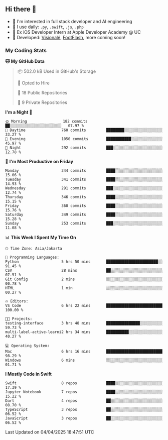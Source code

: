 ## Hi there 👋

- 🤖 I'm interested in full stack developer and AI engineering
- 🌱 I use daily: `.py`, `.swift`, `.js`, `.php`
- 🍎 Ex iOS Developer Intern at Apple Developer Academy @ UC
- 🔨 Developed: [Visionalé](https://apps.apple.com/id/app/visional%C3%A9/id6737191146), [FootFlash](https://apps.apple.com/id/app/footflash/id6550905078), more coming soon!

### My Coding Stats

<!--START_SECTION:waka-->
**🐱 My GitHub Data** 

> 📦 502.0 kB Used in GitHub's Storage 
 > 
> 💼 Opted to Hire
 > 
> 📜 18 Public Repositories 
 > 
> 🔑 9 Private Repositories 
 > 
**I'm a Night 🦉** 

```text
🌞 Morning                182 commits         ██░░░░░░░░░░░░░░░░░░░░░░░   07.97 % 
🌆 Daytime                760 commits         ████████░░░░░░░░░░░░░░░░░   33.27 % 
🌃 Evening                1050 commits        ███████████░░░░░░░░░░░░░░   45.97 % 
🌙 Night                  292 commits         ███░░░░░░░░░░░░░░░░░░░░░░   12.78 % 
```
📅 **I'm Most Productive on Friday** 

```text
Monday                   344 commits         ████░░░░░░░░░░░░░░░░░░░░░   15.06 % 
Tuesday                  341 commits         ████░░░░░░░░░░░░░░░░░░░░░   14.93 % 
Wednesday                291 commits         ███░░░░░░░░░░░░░░░░░░░░░░   12.74 % 
Thursday                 346 commits         ████░░░░░░░░░░░░░░░░░░░░░   15.15 % 
Friday                   360 commits         ████░░░░░░░░░░░░░░░░░░░░░   15.76 % 
Saturday                 349 commits         ████░░░░░░░░░░░░░░░░░░░░░   15.28 % 
Sunday                   253 commits         ███░░░░░░░░░░░░░░░░░░░░░░   11.08 % 
```


📊 **This Week I Spent My Time On** 

```text
🕑︎ Time Zone: Asia/Jakarta

💬 Programming Languages: 
Python                   5 hrs 50 mins       ███████████████████████░░   91.45 % 
CSV                      28 mins             ██░░░░░░░░░░░░░░░░░░░░░░░   07.51 % 
Git Config               2 mins              ░░░░░░░░░░░░░░░░░░░░░░░░░   00.78 % 
HTML                     1 min               ░░░░░░░░░░░░░░░░░░░░░░░░░   00.27 % 

🔥 Editors: 
VS Code                  6 hrs 22 mins       █████████████████████████   100.00 % 

🐱‍💻 Projects: 
testing-interface        3 hrs 48 mins       ███████████████░░░░░░░░░░   59.73 % 
multi-label-active-learni2 hrs 34 mins       ██████████░░░░░░░░░░░░░░░   40.27 % 

💻 Operating System: 
Mac                      6 hrs 16 mins       █████████████████████████   98.29 % 
Windows                  6 mins              ░░░░░░░░░░░░░░░░░░░░░░░░░   01.71 % 
```

**I Mostly Code in Swift** 

```text
Swift                    8 repos             ████░░░░░░░░░░░░░░░░░░░░░   17.39 % 
Jupyter Notebook         7 repos             ████░░░░░░░░░░░░░░░░░░░░░   15.22 % 
Dart                     4 repos             ██░░░░░░░░░░░░░░░░░░░░░░░   08.70 % 
TypeScript               3 repos             ██░░░░░░░░░░░░░░░░░░░░░░░   06.52 % 
JavaScript               3 repos             ██░░░░░░░░░░░░░░░░░░░░░░░   06.52 % 
```




 Last Updated on 04/04/2025 18:47:51 UTC
<!--END_SECTION:waka-->

<!--
**nico-samuelson/nico-samuelson** is a ✨ _special_ ✨ repository because its `README.md` (this file) appears on your GitHub profile.

Here are some ideas to get you started:

- 🔭 I’m currently working on ...
- 🌱 I’m currently learning ...
- 👯 I’m looking to collaborate on ...
- 🤔 I’m looking for help with ...
- 💬 Ask me about ...
- 📫 How to reach me: ...
- 😄 Pronouns: ...
- ⚡ Fun fact: ...
-->
